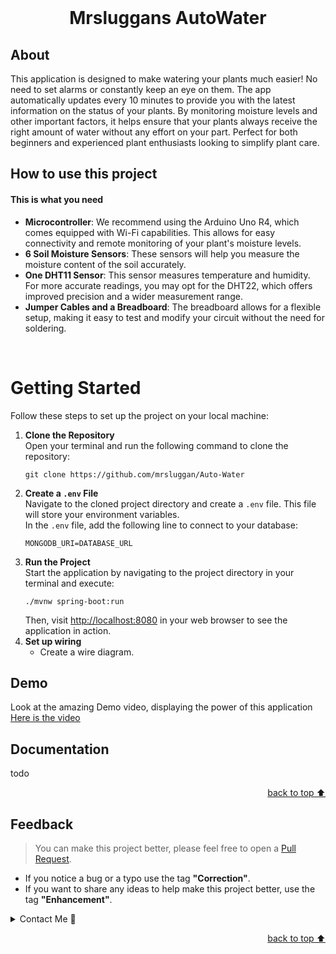 <!-- Intro-->

<br>


<!-- Logo Section  --><!-- Required -->

<!--
* Insert an image URL in the <img> "src" attribute bellow. (line )
* 
* Insert your github profile URL in the <a> "href" attribute bellow (line )
-->



<!-- Project title 
* use a dynamic typing-SvG here https://readme-typing-svg.demolab.com/demo/
*
*  Instead you can type your project name after a # header
-->

<div align="center">
    <h1>Mrsluggans AutoWater</h1>
    
</div>


## About<!-- Required -->
This application is designed to make watering your plants much easier! No need to set alarms or constantly keep an eye on them. The app automatically updates every 10 minutes to provide you with the latest information on the status of your plants. By monitoring moisture levels and other important factors, it helps ensure that your plants always receive the right amount of water without any effort on your part. Perfect for both beginners and experienced plant enthusiasts looking to simplify plant care.

## How to use this project

<h4>This is what you need</h4>
<ul>
    <li><strong>Microcontroller</strong>: We recommend using the Arduino Uno R4, which comes equipped with Wi-Fi capabilities. This allows for easy connectivity and remote monitoring of your plant's moisture levels.</li>
    <li><strong>6 Soil Moisture Sensors</strong>: These sensors will help you measure the moisture content of the soil accurately.
    <li><strong>One DHT11 Sensor</strong>: This sensor measures temperature and humidity. For more accurate readings, you may opt for the DHT22, which offers improved precision and a wider measurement range.</li>
    <li><strong>Jumper Cables and a Breadboard</strong>: 
        The breadboard allows for a flexible setup, making it easy to test and modify your circuit without the need for soldering.</li>
</ul><br>

<h1>Getting Started</h1>
    <p>Follow these steps to set up the project on your local machine:</p>

<ol>
        <li>
            <strong>Clone the Repository</strong><br>
            Open your terminal and run the following command to clone the repository:
            <pre><code>git clone https://github.com/mrsluggan/Auto-Water</code></pre>
        </li>
        <li>
            <strong>Create a <code>.env</code> File</strong><br>
            Navigate to the cloned project directory and create a <code>.env</code> file. This file will store your environment variables.<br>
            In the <code>.env</code> file, add the following line to connect to your database:
            <pre><code>MONGODB_URI=DATABASE_URL</code></pre>
        </li>
        <li>
            <strong>Run the Project</strong><br>
            Start the application by navigating to the project directory in your terminal and execute:
            <pre><code>./mvnw spring-boot:run</code></pre>
            Then, visit <a href="http://localhost:8080">http://localhost:8080</a> in your web browser to see the application in action.
        </li>
        <li>
            <strong>Set up wiring</strong><br>
            <ul>
                <li>Create a wire diagram.</li>
            </ul>
        </li>
    </ol>


## Demo

Look at the amazing Demo video, displaying the power of this application
[Here is the video](https://github.com/user-attachments/assets/a89eec0b-09ab-4192-8388-4afba8bf714d)





## Documentation

todo


<p align="right"><a href="#how-to-use-this-project">back to top ⬆️</a></p>


## Feedback



> You can make this project better, please  feel free to open a [Pull Request](https://github.com/mrsluggan/Auto-Water/pulls).
- If you notice a bug or a typo use the tag **"Correction"**.
- If you want to share any ideas to help make this project better, use the tag **"Enhancement"**.

<details>
    <summary>Contact Me 📨</summary>

### Contact
Reach me via email: [EricFlyger@gmail.com](mailto:ericflyger@gmail.com)

</details>

<!-- - Use this html element to create a back to top button. -->
<p align="right"><a href="#how-to-use-this-project">back to top ⬆️</a></p>
